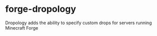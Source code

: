 # forge-dropology
Dropology adds the ability to specify custom drops for servers running Minecraft Forge
